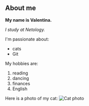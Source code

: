 ## About me

**My name is Valentina.**

_I study at Netology._

I'm passionate about:
- cats
- Git

My hobbies are:
1. reading
2. dancing
3. finances
4. English

Here is a photo of my cat:
![Cat photo](https://resizer.mail.ru/p/6dc87527-48ad-5125-948a-bbb87b7b984b/AQAO19vEJhVHkMn9B1IrT4TrHJFJtm0S2hllRAXnvSiqUtOEOsFWDUHMb_vjhPrfX6T-osU3tCmsrSa-p1F9LcVhci4.jpg)